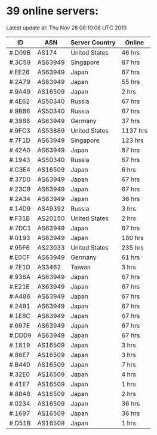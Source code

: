 # 39 online servers:

Latest update at: Thu Nov 28 08:10:08 UTC 2019

| ID | ASN | Server Country | Online |
| -- | --- | -------------- | ------ |
| #.D09B | AS174 | United States | 46 hrs |
| #.3C59 | AS63949 | Singapore | 87 hrs |
| #.EE26 | AS63949 | Japan | 67 hrs |
| #.2A79 | AS63949 | Japan | 55 hrs |
| #.9A49 | AS16509 | Japan | 2 hrs |
| #.4E62 | AS50340 | Russia | 67 hrs |
| #.9BB6 | AS50340 | Russia | 67 hrs |
| #.3988 | AS63949 | Germany | 37 hrs |
| #.9FC3 | AS53889 | United States | 1137 hrs |
| #.7F1D | AS63949 | Singapore | 123 hrs |
| #.42A0 | AS63949 | Japan | 87 hrs |
| #.1943 | AS50340 | Russia | 67 hrs |
| #.C3E4 | AS16509 | Japan | 6 hrs |
| #.37D0 | AS63949 | Japan | 67 hrs |
| #.23C9 | AS63949 | Japan | 67 hrs |
| #.2A34 | AS63949 | Japan | 36 hrs |
| #.14D9 | AS49392 | Russia | 3 hrs |
| #.F31B | AS20150 | United States | 2 hrs |
| #.7DC1 | AS63949 | Japan | 67 hrs |
| #.0193 | AS63949 | Japan | 180 hrs |
| #.95F6 | AS23033 | United States | 235 hrs |
| #.E0CF | AS63949 | Germany | 61 hrs |
| #.7E1D | AS3462 | Taiwan | 3 hrs |
| #.936A | AS63949 | Japan | 67 hrs |
| #.E21E | AS63949 | Japan | 67 hrs |
| #.A486 | AS63949 | Japan | 67 hrs |
| #.2491 | AS63949 | Japan | 67 hrs |
| #.1E8C | AS63949 | Japan | 67 hrs |
| #.697E | AS63949 | Japan | 67 hrs |
| #.DDD9 | AS63949 | Japan | 67 hrs |
| #.1819 | AS16509 | Japan | 3 hrs |
| #.86E7 | AS16509 | Japan | 3 hrs |
| #.B440 | AS16509 | Japan | 7 hrs |
| #.32E0 | AS16509 | Japan | 4 hrs |
| #.41E7 | AS16509 | Japan | 1 hrs |
| #.88A8 | AS16509 | Japan | 2 hrs |
| #.0234 | AS16509 | Japan | 36 hrs |
| #.1697 | AS16509 | Japan | 36 hrs |
| #.D51B | AS16509 | Japan | 1 hrs |

